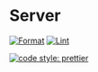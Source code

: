 # Server

[![Format](https://github.com/ContechOS/Server/actions/workflows/format.yml/badge.svg)](https://github.com/ContechOS/Server/actions/workflows/format.yml)
[![Lint](https://github.com/ContechOS/Server/actions/workflows/lint.yml/badge.svg)](https://github.com/ContechOS/Server/actions/workflows/lint.yml)

[![code style: prettier](https://img.shields.io/badge/code_style-prettier-ff69b4.svg)](https://github.com/prettier/prettier)
